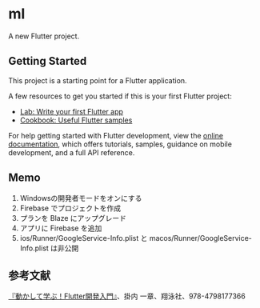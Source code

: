 # ml

A new Flutter project.

## Getting Started

This project is a starting point for a Flutter application.

A few resources to get you started if this is your first Flutter project:

- [Lab: Write your first Flutter app](https://docs.flutter.dev/get-started/codelab)
- [Cookbook: Useful Flutter samples](https://docs.flutter.dev/cookbook)

For help getting started with Flutter development, view the
[online documentation](https://docs.flutter.dev/), which offers tutorials,
samples, guidance on mobile development, and a full API reference.

## Memo

1. Windowsの開発者モードをオンにする
1. Firebase でプロジェクトを作成
1. プランを Blaze にアップグレード
1. アプリに Firebase を追加
1. ios/Runner/GoogleService-Info.plist と macos/Runner/GoogleService-Info.plist は非公開

## 参考文献

[『動かして学ぶ！Flutter開発入門』](https://amzn.to/3OIwzCx)、掛内 一章、翔泳社、978-4798177366
